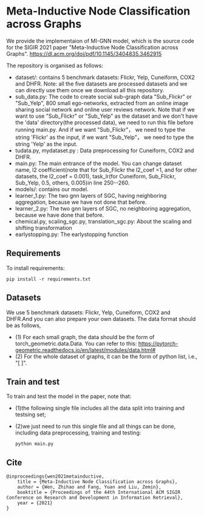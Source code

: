 # Meta-Inductive Node Classification across Graphs 
We provide the implementaion of MI-GNN model, which is the source code for the SIGIR 2021 paper
"Meta-Inductive Node Classification across Graphs". https://dl.acm.org/doi/pdf/10.1145/3404835.3462915

The repository is organised as follows:
- dataset/: contains 5 benchmark datasets: Flickr, Yelp, Cuneiform, COX2 and DHFR. Note: all the five datasets are processed datasets and we can directly use them once we download all this repository. 
- sub_data.py: The code to create social sub-graph data "Sub_Flickr" or "Sub_Yelp", 800 small ego-networks,  extracted from an online image sharing social network and online user reviews network. Note that if we want to use "Sub_Flickr" or "Sub_Yelp" as the dataset and we don't have the 'data' directory(the processed data), we need to run this file before running main.py. And if we want "Sub_Flickr"， we need to type the string 'Flickr' as the input, if we want "Sub_Yelp"， we need to type the string 'Yelp' as the input.
- tudata.py, mydataset.py : Data preprocessing for Cuneiform, COX2 and DHFR.
- main.py: The main entrance of the model. You can change dataset name, l2 coefficient(note that for Sub_Flickr the l2_coef =1, and for other datasets, the l2_coef = 0.001), task_lr(for Cuneiform, Sub_Flickr, Sub_Yelp, 0.5, others, 0.005)in line 250--260.
- models/: contains our model. 
- learner_1.py: The two gnn layers of SGC, having neighboring aggregation, because we have not done that before.
- learner_2.py: The two gnn layers of SGC, no neighboring aggregation, because we have done that before.
- chemical.py, scaling_sgc.py, translation_sgc.py: About the scaling and shifting transformation
- earlystopping.py: The earlystopping function


## Requirements

  To install requirements:

    pip install -r requirements.txt
    
## Datasets

  We use 5 benchmark datasets: Flickr, Yelp, Cuneiform, COX2 and DHFR.And you can also prepare your own datasets. The data format should be as follows,
  - (1) For each small graph, the data should be the form of torch_geometric.data.Data. You can refer to this: https://pytorch-geometric.readthedocs.io/en/latest/modules/data.html#
  - (2) For the whole dataset of graphs, it can be the form of python list, i.e., "[ ]".
## Train and test

  To train and test the model in the paper, note that: 
  - (1)the following single file includes all the data split into training and testsing set; 
  - (2)we just need to run this single file and all things can be done, including data preprocessing, training and testing:
  
    	python main.py
    
## Cite
	@inproceedings{wen2021metainductive,
		title = {Meta-Inductive Node Classification across Graphs},
		author = {Wen, Zhihao and Fang, Yuan and Liu, Zemin},
		booktitle = {Proceedings of the 44th International ACM SIGIR Conference on Research and Development in Information Retrieval},
		year = {2021}
	}
    





